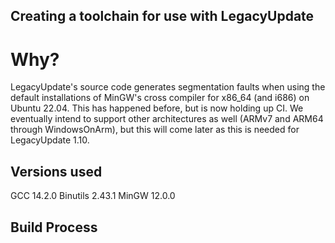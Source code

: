 ## Creating a toolchain for use with LegacyUpdate

# Why?

LegacyUpdate's source code generates segmentation faults when using the default
installations of MinGW's cross compiler for x86_64 (and i686) on Ubuntu 22.04.
This has happened before, but is now holding up CI. We eventually intend to
support other architectures as well (ARMv7 and ARM64 through WindowsOnArm), but
this will come later as this is needed for LegacyUpdate 1.10.

## Versions used

GCC 14.2.0
Binutils 2.43.1
MinGW 12.0.0

## Build Process
